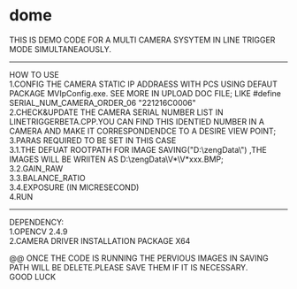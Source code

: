 # dome
THIS IS DEMO CODE FOR A MULTI CAMERA SYSYTEM IN LINE TRIGGER MODE SIMULTANEAOUSLY. 
 
************  
HOW TO USE  
1.CONFIG THE CAMERA STATIC IP ADDRAESS WITH PCS USING DEFAUT PACKAGE MVIpConfig.exe. SEE MORE IN UPLOAD DOC FILE;                                LIKE #define	SERIAL_NUM_CAMERA_ORDER_06     "221216C0006"            
2.CHECK&UPDATE THE CAMERA SERIAL NUMBER LIST IN LINETRIGGERBETA.CPP.YOU CAN FIND THIS IDENTIED NUMBER IN A CAMERA AND MAKE IT CORRESPONDENDCE TO A DESIRE VIEW POINT;      
3.PARAS REQUIRED TO BE SET IN THIS CASE       
    3.1.THE DEFUAT ROOTPATH FOR IMAGE SAVING("D:\\zengData\\") ,THE IMAGES WILL BE WRIITEN AS D:\\zengData\\V*\V*xxx.BMP;    
    3.2.GAIN_RAW     
    3.3.BALANCE_RATIO   
    3.4.EXPOSURE (IN MICRESECOND)      
4.RUN   

************   

DEPENDENCY:   
1.OPENCV 2.4.9    
2.CAMERA DRIVER INSTALLATION PACKAGE X64    


@@ ONCE THE CODE IS RUNNING THE PERVIOUS IMAGES IN SAVING PATH WILL BE DELETE.PLEASE SAVE THEM IF IT IS NECESSARY.    
GOOD LUCK      
